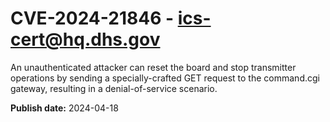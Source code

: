 # CVE-2024-21846 - ics-cert@hq.dhs.gov

An unauthenticated attacker can reset the board and stop transmitter 
operations by sending a specially-crafted GET request to the command.cgi
 gateway, resulting in a denial-of-service scenario.

**Publish date:** 2024-04-18
